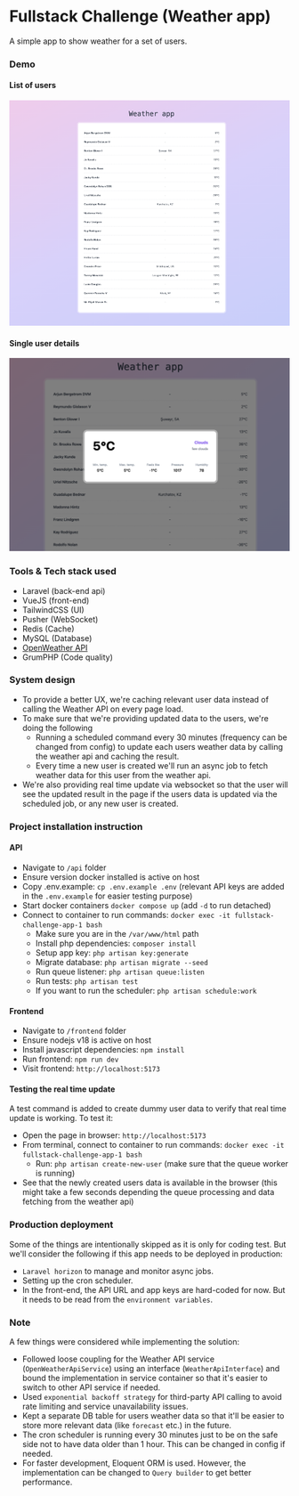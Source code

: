 # Fullstack Challenge (Weather app)
A simple app to show weather for a set of users.

### Demo

#### List of users
![list of users](./docs/assets/home.png)

#### Single user details
![single use details](./docs/assets/details.png)


### Tools & Tech stack used
- Laravel (back-end api)
- VueJS (front-end)
- TailwindCSS (UI)
- Pusher (WebSocket)
- Redis (Cache)
- MySQL (Database)
- [OpenWeather API](https://openweathermap.org/api)
- GrumPHP (Code quality)


### System design
- To provide a better UX, we're caching relevant user data instead of calling the Weather API on every page load. 
- To make sure that we're providing updated data to the users, we're doing the following
  - Running a scheduled command every 30 minutes (frequency can be changed from config) to update each users weather data by calling the weather api and caching the result.
  - Every time a new user is created we'll run an async job to fetch weather data for this user from the weather api.
- We're also providing real time update via websocket so that the user will see the updated result in the page if the users data is updated via the scheduled job, or any new user is created.


### Project installation instruction
#### API
- Navigate to `/api` folder
- Ensure version docker installed is active on host
- Copy .env.example: `cp .env.example .env` (relevant API keys are added in the `.env.example` for easier testing purpose)
- Start docker containers `docker compose up` (add `-d` to run detached)
- Connect to container to run commands: `docker exec -it fullstack-challenge-app-1 bash`
  - Make sure you are in the `/var/www/html` path
  - Install php dependencies: `composer install`
  - Setup app key: `php artisan key:generate`
  - Migrate database: `php artisan migrate --seed`
  - Run queue listener: `php artisan queue:listen`
  - Run tests: `php artisan test`
  - If you want to run the scheduler: `php artisan schedule:work`

#### Frontend
- Navigate to `/frontend` folder
- Ensure nodejs v18 is active on host
- Install javascript dependencies: `npm install`
- Run frontend: `npm run dev`
- Visit frontend: `http://localhost:5173`

#### Testing the real time update
A test command is added to create dummy user data to verify that real time update is working. To test it:
- Open the page in browser: `http://localhost:5173`
- From terminal, connect to container to run commands: `docker exec -it fullstack-challenge-app-1 bash`
  - Run: `php artisan create-new-user` (make sure that the queue worker is running)
- See that the newly created users data is available in the browser (this might take a few seconds depending the queue processing and data fetching from the weather api)

### Production deployment
Some of the things are intentionally skipped as it is only for coding test. 
But we'll consider the following if this app needs to be deployed in production:
- `Laravel horizon` to manage and monitor async jobs.
- Setting up the cron scheduler.
- In the front-end, the API URL and app keys are hard-coded for now. But it needs to be read from the `environment variables`.

### Note
A few things were considered while implementing the solution:
- Followed loose coupling for the Weather API service (`OpenWeatherApiService`) using an interface (`WeatherApiInterface`) and bound the implementation in service container so that it's easier to switch to other API service if needed.
- Used `exponential backoff strategy` for third-party API calling to avoid rate limiting and service unavailability issues.
- Kept a separate DB table for users weather data so that it'll be easier to store more relevant data (like `forecast` etc.) in the future. 
- The cron scheduler is running every 30 minutes just to be on the safe side not to have data older than 1 hour. This can be changed in config if needed. 
- For faster development, Eloquent ORM is used. However, the implementation can be changed to `Query builder` to get better performance.